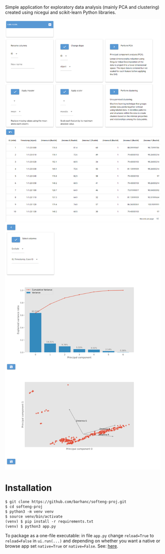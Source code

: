 Simple application for exploratory data analysis (mainly PCA and clustering) created using nicegui
and scikit-learn Python libraries.

![](/docs/f1.png)
![](/docs/f2.png)

# Installation

```shell
$ git clone https://github.com/barhanc/softeng-proj.git
$ cd softeng-proj
$ python3 -m venv venv
$ source venv/bin/activate
(venv) $ pip install -r requirements.txt
(venv) $ python3 app.py
```

To package as a one-file executable: in file `app.py` change `reload=True` to `reload=False` in
`ui.run(...)` and depending on whether you want a native or browse app set `native=True` or
`native=False`. See: [here](https://nicegui.io/documentation/section_configuration_deployment).